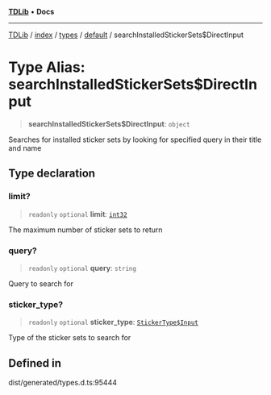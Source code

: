 [**TDLib**](../../../../../../README.md) • **Docs**

***

[TDLib](../../../../../../modules.md) / [index](../../../../../README.md) / [types](../../../README.md) / [default](../README.md) / searchInstalledStickerSets$DirectInput

# Type Alias: searchInstalledStickerSets$DirectInput

> **searchInstalledStickerSets$DirectInput**: `object`

Searches for installed sticker sets by looking for specified query in their title and name

## Type declaration

### limit?

> `readonly` `optional` **limit**: [`int32`](int32.md)

The maximum number of sticker sets to return

### query?

> `readonly` `optional` **query**: `string`

Query to search for

### sticker\_type?

> `readonly` `optional` **sticker\_type**: [`StickerType$Input`](StickerType$Input.md)

Type of the sticker sets to search for

## Defined in

dist/generated/types.d.ts:95444
